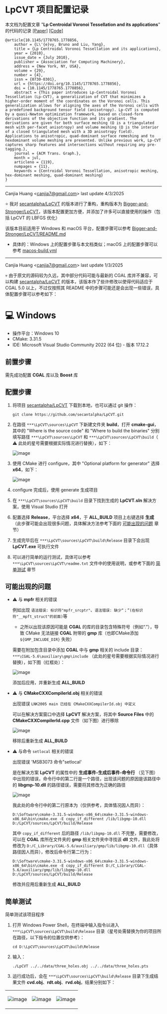 # LpCVT 项目配置记录

本文档为配置文章 "**Lp Centroidal Voronoi Tessellation and its applications**" 的代码的记录 [[Paper]](https://dl.acm.org/doi/abs/10.1145/1778765.1778856) [[Code]](https://app.box.com/s/vh9mz9eody9xuxj7xtp2f19d8d7gya97)

```
@article{10.1145/1778765.1778856,
    author = {L\'{e}vy, Bruno and Liu, Yang},
    title = {Lp Centroidal Voronoi Tessellation and its applications},
    year = {2010},
    issue_date = {July 2010},
    publisher = {Association for Computing Machinery},
    address = {New York, NY, USA},
    volume = {29},
    number = {4},
    issn = {0730-0301},
    url = {https://doi.org/10.1145/1778765.1778856},
    doi = {10.1145/1778765.1778856},
    abstract = {This paper introduces Lp-Centroidal Voronoi Tessellation (Lp-CVT), a generalization of CVT that minimizes a higher-order moment of the coordinates on the Voronoi cells. This generalization allows for aligning the axes of the Voronoi cells with a predefined background tensor field (anisotropy). Lp-CVT is computed by a quasi-Newton optimization framework, based on closed-form derivations of the objective function and its gradient. The derivations are given for both surface meshing (Ω is a triangulated mesh with per-facet anisotropy) and volume meshing (Ω is the interior of a closed triangulated mesh with a 3D anisotropy field). Applications to anisotropic, quad-dominant surface remeshing and to hexdominant volume meshing are presented. Unlike previous work, Lp-CVT captures sharp features and intersections without requiring any pre-tagging.},
    journal = {ACM Trans. Graph.},
    month = jul,
    articleno = {119},
    numpages = {11},
    keywords = {Centroidal Voronoi Tessellation, anisotropic meshing, hex-dominant meshing, quad-dominant meshing}
}
```

---

Canjia Huang <<canjia7@gmail.com>> last update 4/3/2025

:star: 我对 [secantalpha/LpCVT](https://github.com/secantalpha/LpCVT) 的版本进行了重构，重构版本为 [Bigger-and-Stronger/LpCVT](https://github.com/Bigger-and-Stronger/LpCVT)，该版本配置更加方便，并添加了许多可以直接使用的操作（包括 LpCVT 的 LBFGS 优化）

该版本目前适用于 Windows 和 macOS 平台，配置步骤可以参考 [Bigger-and-Stronger/LpCVT/README.md](https://github.com/Bigger-and-Stronger/LpCVT/blob/main/README.md)
    
- 具体的：Windows 上的配置步骤与本文档类似；macOS 上的配置步骤可以参考 [macos-build.yml](https://github.com/Bigger-and-Stronger/LpCVT/blob/main/.github/workflows/macos-build.yml)

---

Canjia Huang <<canjia7@gmail.com>> last update 1/3/2025

:skull: 由于原文的源码较为久远，其中部分代码可能与最新的 CGAL 库并不兼容，可以构建 [secantalpha/LpCVT](https://github.com/secantalpha/LpCVT) 的版本，该版本作了些许修改以使得代码适应于 CGAL 5.0 以上，不过仅按照其 README 中的步骤可能还是会出现一些错误，具体配置步骤可以参考如下：

# :computer: Windows

- 操作平台：Windows 10
- CMake: 3.31.5
- IDE: Microsoft Visual Studio Community 2022 (64 位) - 版本 17.12.2

## 前置步骤

需先成功配置 **CGAL** 库以及 **Boost** 库

## 配置步骤

1. 将项目 [secantalpha/LpCVT](https://github.com/secantalpha/LpCVT) 下载到本地，也可以通过 git 操作：
   
   ```
   git clone https://github.com/secantalpha/LpCVT.git
   ```

2. 在路径 `***\LpCVT\sources\LpCVT` 下新建文件夹 **build**，打开 **cmake-gui**，其中的 "Where is the source code" 和 "Where to build the binaries" 分别填写路径 `***\LpCVT\sources\LpCVT` 和 `***\LpCVT\sources\LpCVT\build`（ :warning: 此处的星号需要根据实际情况进行替换），如下：

    ![image](.pic/image1.png)

3. 使用 CMake 进行 configure，其中 "Optional platform for generator" 选择 **x64**，如下：

    ![image](.pic/image2.png)

4. configure 完成后，使用 generate 生成项目
5. 在 `***\LpCVT\sources\LpCVT\build` 目录下找到生成的 **LpCVT.sln** 解决方案，使用 Visual Studio 打开
6. 配置选择 **Release**，平台选择 **x64**，于 **ALL_BUILD** 项目上右键选择 **生成**（此步骤可能会出现很多问题，具体解决方法参考下面的 [可能出现的问题](#可能出现的问题) 章节）
7. 生成完毕后在 `***\LpCVT\sources\LpCVT\build\Release` 目录下会出现 **LpCVT.exe** 可执行文件
8. 可以进行简单的运行测试，具体可以参考 `***\LpCVT\sources\LpCVT\readme.txt` 文件中的使用说明，或参考下面的 [简单测试](#简单测试) 章节

## 可能出现的问题
- :warning: 与 **mpfr** 相关的错误

    例如出现 `语法错误: 标识符"mpfr_srcptr"`、`语法错误: 缺少“；”(在标识符"__mpft_struct"的前面)`等

    - 之所以出现该原因可能是 **CGAL** 的库的目录包含特殊符号（例如“.”），导致 CMake 无法链接 **CGAL** 附带的 **gmp** 库（也即CMake添加 `${GMP_INCLUDE_DIR}` 失败）

    需要在附加包含目录中添加 **CGAL** 中与 **gmp** 相关的 include 目录：`***\CGAL-5.6\auxiliary\gmp\include` （此处的星号需要根据实际情况进行替换），如下图（红框处）：

    ![image](.pic/image3.png)

    添加后应用，并重新生成 **ALL_BUILD**

- :warning: 与 **CMakeCXXCompilerId.obj** 相关的错误
  
    出现错误 `LNK2005 main 已经在 CMakeCXXCompilerId.obj 中定义`

    可以在解决方案窗口中选择 **LpCVT** 解决方案，将其中 **Source Files** 中的 **CMakeCXXCompilerId.cpp** 文件（如下图）进行移除

    ![image](.pic/image4.png)

    移除后重新生成 **ALL_BUILD**

- :warning: 与命令 `setlocal` 相关的错误

    出现错误 'MSB3073 命令"setlocal'

    是在解决方案 **LpCVT** 的属性中的 **生成事件-生成后事件-命令行** （见下图）中出现的错误，命令行中的第二行是一个路径，出现该问题的原因是该路径中的 **libgmp-10.dll** 的路径错误，需要将其修改为正确的路径

    ![image](.pic/image5.png)

    我此处的命令行中的第二行原本为（仅供参考，具体情况因人而异）：

    ```
    D:\Software\cmake-3.31.5-windows-x86_64\cmake-3.31.5-windows-x86_64\bin\cmake.exe -E copy_if_different /lib/libgmp-10.dll D:/LpCVT/sources/LpCVT/build/Release
    ```

    其中 `copy_if_different` 后的路径 `/lib/libgmp-10.dll` 不完整，需要修改，可以在 **CGAL** 库所在文件夹的 **gmp** 相关文件夹中寻找该 **dll** 文件，我此处将修改为 `D:/C_Library/CGAL-5.6/auxiliary/gmp/lib/libgmp-10.dll`（具体路径因人而异），修改后命令行第二行为：

    ```
    D:\Software\cmake-3.31.5-windows-x86_64\cmake-3.31.5-windows-x86_64\bin\cmake.exe -E copy_if_different D:/C_Library/CGAL-5.6/auxiliary/gmp/lib/libgmp-10.dll D:/LpCVT/sources/LpCVT/build/Release
    ```

    修改并应用后重新生成 **ALL_BUILD**

## 简单测试

简单测试该项目程序

1. 打开 Windows Power Shell，在终端中输入指令以进入 `***\LpCVT\sources\LpCVT\build\Release` 目录（星号处需替换为你的项目所在路径，以下指令的位置仅供参考）：
   
   ```
   cd D:\LpCVT\sources\LpCVT\build\Release
   ```

2. 输入：

    ```
    ./LpCVT ../../data/three_holes.obj ../../data/three_holes.pts
    ```

3. 运行成功后，会在 `***\LpCVT\sources\LpCVT\build\Release` 目录下生成结果文件 **cvd.obj**、**rdt.obj**、**rvd.obj**，结果分别如下：

<table>
<tr>
<td>

![image](.pic/image8.png)
<td>

![image](.pic/image6.png)
<td>

![image](.pic/image7.png)
</table>
